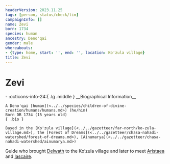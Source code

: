 ```yaml
---
headerVersion: 2023.11.25
tags: [person, status/check/tim]
campaignInfo: []
name: Zevi
born: 1734
species: human
ancestry: Deno'qai
gender: male
whereabouts:
- {type: home, start: '', end: '', location: Ko'zula village}
title: Zevi
---
```

# Zevi
<div class="grid cards ext-narrow-margin ext-one-column" markdown>
- :octicons-info-24:{ .lg .middle } __Biographical Information__

    A Deno'qai [human](<../../species/children-of-divine-creation/humans/humans.md>) (he/him)  
    Born DR 1734 (15 years old)  
    { .bio }

    Based in the [Ko'zula village](<../../gazetteer/far-north/ko-zula-village.md>), the [Forest of Dreams](<../../gazetteer/chasa-nahadi-watershed/forest-of-dreams.md>), [Ainumarya](<../../gazetteer/chasa-nahadi-watershed/ainumarya.md>)
</div>



Guide who brought [Delwath](<../pcs/dunmar-fellowship/delwath.md>) to the Ko’zula village and later to meet [Aristaea](<../pcs/dunmar-fellowship/guests/aristaea.md>) and [Iascaire](<../pcs/dunmar-fellowship/guests/iascaire.md>).
